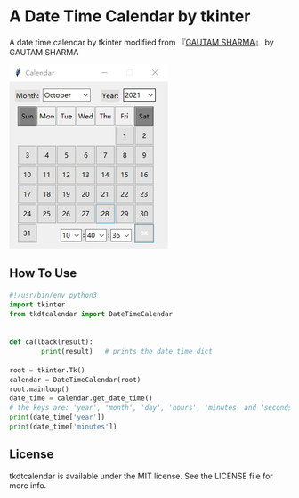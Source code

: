 # A Date Time Calendar by tkinter

A date time calendar by tkinter modified from 『[GAUTAM SHARMA](https://codingshiksha.com/python/python-3-tkinter-dropdown-formatted-calendar-widget-with-date-and-time-gui-script-desktop-app-full-project-for-beginners/)』 by GAUTAM SHARMA

![](Screenshots/screenshot_01.png)



## How To Use
```python
#!/usr/bin/env python3
import tkinter
from tkdtcalendar import DateTimeCalendar


def callback(result):
        print(result)   # prints the date_time dict

root = tkinter.Tk()
calendar = DateTimeCalendar(root)
root.mainloop()
date_time = calendar.get_date_time()
# the keys are: 'year', 'month', 'day', 'hours', 'minutes' and 'seconds'
print(date_time['year'])
print(date_time['minutes'])
```

## License
tkdtcalendar is available under the MIT license. See the LICENSE file for more info.
